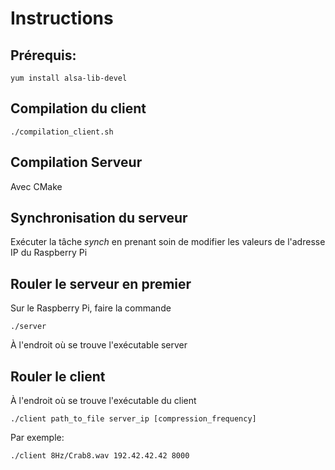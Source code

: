 # Instructions

## Prérequis:

	yum install alsa-lib-devel
	
## Compilation du client
	./compilation_client.sh
	
## Compilation Serveur
Avec CMake
	
## Synchronisation du serveur
Exécuter la tâche *synch* en prenant soin de modifier les valeurs de l'adresse IP du Raspberry Pi
	
## Rouler le serveur en premier
Sur le Raspberry Pi, faire la commande

	./server
	
À l'endroit où se trouve l'exécutable server
	
## Rouler le client 
À l'endroit où se trouve l'exécutable du client

	./client path_to_file server_ip [compression_frequency]
	
Par exemple:

	./client 8Hz/Crab8.wav 192.42.42.42 8000